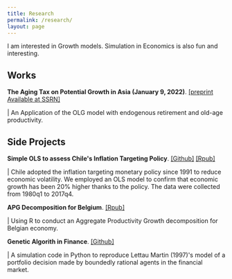 ```yaml
---
title: Research
permalink: /research/
layout: page
---
```


I am interested in Growth models. Simulation in Economics is also fun and interesting.

## Works

**The Aging Tax on Potential Growth in Asia (January 9, 2022)**. [[preprint Available at SSRN]](http://dx.doi.org/10.2139/ssrn.4028464])

 | An Application of the OLG model with endogenous retirement and old-age productivity.
## Side Projects

**Simple OLS to assess Chile's Inflation Targeting Policy**.  [[Github]](https://github.com/thanhqtran/chile-inflationtarget-ols)   [[Rpub]](https://rpubs.com/thanhqtran/723473)

 | Chile adopted the inflation targeting monetary policy since 1991 to reduce economic volatility. We employed an OLS model to confirm that economic growth has been 20% higher thanks to the policy. The data were collected from 1980q1 to 2017q4.

**APG Decomposition for Belgium**. [[Rpub]](https://rpubs.com/thanhqtran/775009)

 | Using R to conduct an Aggregate Productivity Growth decomposition for Belgian economy.

**Genetic Algorith in Finance**. [[Github]](https://github.com/thanhqtran/finance-agents-GAlearning)

 | A simulation code in Python to reproduce Lettau Martin (1997)'s model of a portfolio decision made by boundedly rational agents in the financial market. 